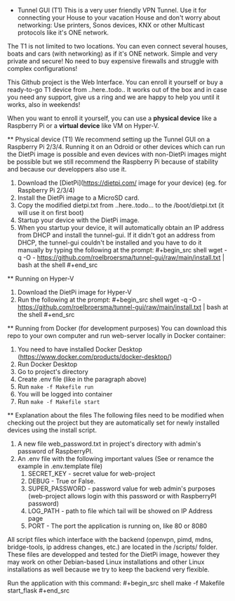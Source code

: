 * Tunnel GUI (T1)
This is a very user friendly VPN Tunnel. Use it for connecting your House to your vacation House and don't worry about networking: Use printers, Sonos devices, KNX or other Multicast protocols like it's ONE network.

The T1 is not limited to two locations. You can even connect several houses, boats and cars (with networking) as if it's ONE network. Simple and very private and secure! No need to buy expensive firewalls and struggle with complex configurations!

This Github project is the Web Interface. You can enroll it yourself or buy a ready-to-go T1 device from ..here..todo.. It works out of the box and in case you need any support, give us a ring and we are happy to help you until it works, also in weekends!

When you want to enroll it yourself, you can use a **physical device** like a Raspberry Pi or a **virtual device** like VM on Hyper-V.


** Physical device (T1)
We recommend setting up the Tunnel GUI on a Raspberry Pi 2/3/4. Running it on an Odroid or other devices which can run the DietPi image is possible and even devices with non-DietPi images might be possible but we still recommend the Raspberry Pi because of stability and because our developpers also use it.
1. Download the [DietPi](https://dietpi.com/ image for your device) (eg. for Raspberry Pi 2/3/4)
2. Install the DietPi image to a MicroSD card.
3. Copy the modified dietpi.txt from ..here..todo...  to the /boot/dietpi.txt  (it will use it on first boot)
4. Startup your device with the DietPi image.
5. When you startup your device, it will automatically obtain an IP address from DHCP and install the tunnel-gui. If it didn't got an address from DHCP, the tunnel-gui couldn't be installed and you have to do it manually by typing the following at the prompt:
#+begin_src shell
  wget -q -O - https://github.com/roelbroersma/tunnel-gui/raw/main/install.txt | bash  at the shell
#+end_src


** Running on Hyper-V
1. Download the DietPi image for Hyper-V
2. Run the following at the prompt:
#+begin_src shell
  wget -q -O - https://github.com/roelbroersma/tunnel-gui/raw/main/install.txt | bash  at the shell
#+end_src


** Running from Docker (for development purposes)
You can download this repo to your own computer and run web-server locally in Docker container:
 1. You need to have installed Docker Desktop (https://www.docker.com/products/docker-desktop/)
 2. Run Docker Desktop
 3. Go to project's directory
 3. Create .env file (like in the paragraph above)
 4. Run `make -f Makefile run`
 5. You will be logged into container
 6. Run `make -f Makefile start`


** Explanation about the files
The following files need to be modified when checking out the project but they are automatically set for newly installed devices using the install script.
 1. A new file web_password.txt in project's directory with admin's password of RaspberryPI.
 2. An .env file with the following important values (See or renamce the example in .env.template file)
    1. SECRET_KEY - secret value for web-project
    2. DEBUG - True or False.
    3. SUPER_PASSWORD - password value for web admin's purposes (web-project allows login with this password or with RaspberryPI password)
    4. LOG_PATH - path to file which tail will be showed on IP Address page
    5. PORT - The port the application is running on, like 80 or 8080

All script files which interface with the backend (openvpn, pimd, mdns, bridge-tools, ip address changes, etc.) are located in the /scripts/ folder. These files are developped and tested for the DietPi image, however they may work on other Debian-based Linux installations and other Linux installations as well because we try to keep the backend very flexible.

Run the application with this command:
#+begin_src shell
  make -f Makefile start_flask
#+end_src
